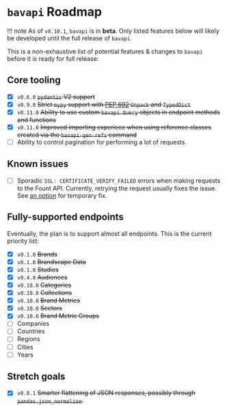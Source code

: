 # `bavapi` Roadmap

!!! note
    As of `v0.10.1`, `bavapi` is in **beta**. Only listed features below will likely be developed until the full release of `bavapi`.

This is a non-exhaustive list of potential features & changes to `bavapi` before it is ready for full release:

## Core tooling

- [x] `v0.6.0` ~~`pydantic` V2 support~~
- [x] `v0.9.0` ~~Strict `mypy` support with [PEP 692](https://docs.python.org/3.12/whatsnew/3.12.html#whatsnew312-pep692) `Unpack` and `TypedDict`~~
- [x] `v0.11.0` ~~Ability to use custom `bavapi.Query` objects in endpoint methods and functions~~
- [x] `v0.11.0` ~~Improved importing experiece when using reference classes created via the `bavapi-gen-refs` command~~
- [ ] Ability to control pagination for performing a lot of requests.

## Known issues

- [ ] Sporadic `SSL: CERTIFICATE_VERIFY_FAILED` errors when making requests to the Fount API. Currently, retrying the request usually fixes the issue. See [an option](usage/project-tips.md#retry-failed-requests) for temporary fix.

## Fully-supported endpoints

Eventually, the plan is to support almost all endpoints. This is the current priority list:

- [x] `v0.1.0` ~~Brands~~
- [x] `v0.1.0` ~~Brandscape Data~~
- [x] `v0.1.0` ~~Studies~~
- [x] `v0.4.0` ~~Audiences~~
- [x] `v0.10.0` ~~Categories~~
- [x] `v0.10.0` ~~Collections~~
- [x] `v0.10.0` ~~Brand Metrics~~
- [x] `v0.10.0` ~~Sectors~~
- [x] `v0.10.0` ~~Brand Metric Groups~~
- [ ] Companies
- [ ] Countries
- [ ] Regions
- [ ] Cities
- [ ] Years

## Stretch goals

- [x] `v0.8.1` ~~Smarter flattening of JSON responses, possibly through `pandas.json_normalize`.~~

